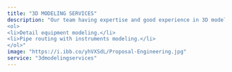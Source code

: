 ```yaml
---
title: "3D MODELING SERVICES"
description: "Our team having expertise and good experience in 3D modeling on various 3D software. We provide various service on 3D software including:
<ol>
<li>Detail equipment modeling.</li>
<li>Pipe routing with instruments modeling.</li>
</ol>"
image: "https://i.ibb.co/yhVXSdL/Proposal-Engineering.jpg"
service: "3dmodelingservices"
---
```

